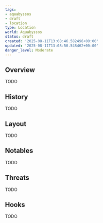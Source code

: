 ```yaml
---
tags:
- aquabyssos
- draft
- location
type: Location
world: Aquabyssos
status: draft
created: '2025-08-11T13:08:46.582496+00:00'
updated: '2025-08-11T13:08:50.548462+00:00'
danger_level: Moderate
---
```



## Overview

TODO
## History

TODO
## Layout

TODO
## Notables

TODO
## Threats

TODO
## Hooks

TODO
